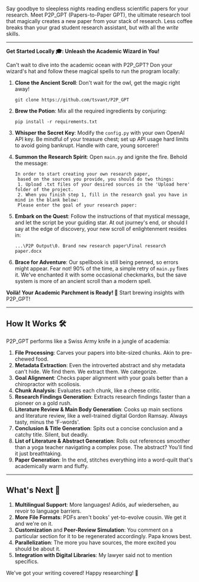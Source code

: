 Say goodbye to sleepless nights reading endless scientific papers for your research. Meet P2P_GPT (Papers-to-Paper GPT), the ultimate research tool that magically creates a new paper from your stack of research. Less coffee breaks than your grad student research assistant, but with all the *write* skills.

---

**Get Started Locally 🎓: Unleash the Academic Wizard in You!**

Can't wait to dive into the academic ocean with P2P_GPT? Don your wizard's hat and follow these magical spells to run the program locally:

1. **Clone the Ancient Scroll**: Don't wait for the owl, get the magic right away! 
   ```
   git clone https://github.com/tsvant/P2P_GPT
   ```

2. **Brew the Potion**: Mix all the required ingredients by conjuring:
   ```
   pip install -r requirements.txt
   ```

3. **Whisper the Secret Key**: Modify the `config.py` with your own OpenAI API key. Be mindful of your treasure chest; set up API usage hard limits to avoid going bankrupt. Handle with care, young sorcerer!

4. **Summon the Research Spirit**: Open `main.py` and ignite the fire. Behold the message:
   ```
   In order to start creating your own research paper,
    based on the sources you provide, you should do two things:
    1. Upload .txt files of your desired sources in the 'Upload here' folder of the project.
    2. When you finish step 1, fill in the research goal you have in mind in the blank below:
    Please enter the goal of your research paper:
   ```

5. **Embark on the Quest**: Follow the instructions of that mystical message, and let the script be your guiding star. At out journey's end, or should I say at the edge of discovery, your new scroll of enlightenment resides in:
   ```
   ...\P2P Output\0. Brand new research paper\Final research paper.docx
   ```
6. **Brace for Adventure**: Our spellbook is still being penned, so errors might appear. Fear not! 90% of the time, a simple retry of `main.py` fixes it. We've enchanted it with some occasional checkmarks, but the save system is more of an ancient scroll than a modern spell.

**Voilà! Your Academic Parchment is Ready! 🎉** 
Start brewing insights with P2P_GPT!

---

## How It Works 🛠

P2P_GPT performs like a Swiss Army knife in a jungle of academia:

1. **File Processing**: Carves your papers into bite-sized chunks. Akin to pre-chewed food.
2. **Metadata Extraction**: Even the introverted abstract and shy metadata can't hide. We find them. We extract them. We categorize.
3. **Goal Alignment**: Checks paper alignment with your goals better than a chiropractor with scoliosis.
4. **Chunk Analysis**: Evaluates each chunk, like a cheese critic.
5. **Research Findings Generation**: Extracts research findings faster than a pioneer on a gold rush.
6. **Literature Review & Main Body Generation**: Cooks up main sections and literature review, like a well-trained digital Gordon Ramsay. Always tasty, minus the 'F-words'. 
7. **Conclusion & Title Generation**: Spits out a concise conclusion and a catchy title. Silent, but deadly.
8. **List of Literature & Abstract Generation**: Rolls out references smoother than a yoga teacher navigating a complex pose. The abstract? You'll find it just breathtaking.
9. **Paper Generation**: In the end, stitches everything into a word-quilt that's academically warm and fluffy.

---

## What's Next 🚀


1. **Multilingual Support**: More languages! Adiós, auf wiedersehen, au revoir to language barriers.
2. **More File Formats**: PDFs aren't books' yet-to-evolve cousin. We get it and we're on it.
3. **Customization** and **Peer-Review Simulation**: You comment on a particular section for it to be regenerated accordingly. Papa knows best.
4. **Parallelization**: The more you have sources, the more excited you should be about it.
5. **Integration with Digital Libraries**: My lawyer said not to mention specifics.

We've got your writing covered! Happy researching! 🎉